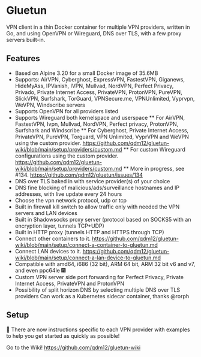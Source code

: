 # Gluetun

VPN client in a thin Docker container for multiple VPN providers, written in Go, and using OpenVPN or Wireguard, DNS over TLS, with a few proxy servers built-in.

## Features

* Based on Alpine 3.20 for a small Docker image of 35.6MB
* Supports: AirVPN, Cyberghost, ExpressVPN, FastestVPN, Giganews, HideMyAss, IPVanish, IVPN, Mullvad, NordVPN, Perfect Privacy, Privado, Private Internet Access, PrivateVPN, ProtonVPN, PureVPN, SlickVPN, Surfshark, TorGuard, VPNSecure.me, VPNUnlimited, Vyprvpn, WeVPN, Windscribe servers
* Supports OpenVPN for all providers listed
* Supports Wireguard both kernelspace and userspace
** For AirVPN, FastestVPN, Ivpn, Mullvad, NordVPN, Perfect privacy, ProtonVPN, Surfshark and Windscribe
** For Cyberghost, Private Internet Access, PrivateVPN, PureVPN, Torguard, VPN Unlimited, VyprVPN and WeVPN using the custom provider. https://github.com/qdm12/gluetun-wiki/blob/main/setup/providers/custom.md
** For custom Wireguard configurations using the custom provider. https://github.com/qdm12/gluetun-wiki/blob/main/setup/providers/custom.md
** More in progress, see #134. https://github.com/qdm12/gluetun/issues/134
* DNS over TLS baked in with service provider(s) of your choice
* DNS fine blocking of malicious/ads/surveillance hostnames and IP addresses, with live update every 24 hours
* Choose the vpn network protocol, udp or tcp
* Built in firewall kill switch to allow traffic only with needed the VPN servers and LAN devices
* Built in Shadowsocks proxy server (protocol based on SOCKS5 with an encryption layer, tunnels TCP+UDP)
* Built in HTTP proxy (tunnels HTTP and HTTPS through TCP)
* Connect other containers to it. https://github.com/qdm12/gluetun-wiki/blob/main/setup/connect-a-container-to-gluetun.md
* Connect LAN devices to it. https://github.com/qdm12/gluetun-wiki/blob/main/setup/connect-a-lan-device-to-gluetun.md
* Compatible with amd64, i686 (32 bit), ARM 64 bit, ARM 32 bit v6 and v7, and even ppc64le 🎆
* Custom VPN server side port forwarding for Perfect Privacy, Private Internet Access, PrivateVPN and ProtonVPN
* Possibility of split horizon DNS by selecting multiple DNS over TLS providers
Can work as a Kubernetes sidecar container, thanks @rorph

## Setup

🎉 There are now instructions specific to each VPN provider with examples to help you get started as quickly as possible!

Go to the Wiki! https://github.com/qdm12/gluetun-wiki